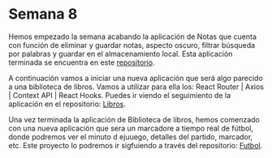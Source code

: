 # Semana 8

<p>Hemos empezado la semana acabando la aplicación de Notas que cuenta con función de eliminar y guardar notas, aspecto oscuro, filtrar búsqueda por palabras y guardar en el almacenamiento local. Esta aplicación terminada se encuentra en este <a href="https://github.com/juancasanchez6/react-ejercicios.git">repositorio</a>.</p>

<p>A continuación vamos a iniciar una nueva aplicación que será algo parecido a una biblioteca de libros. Vamos a utilizar para ella los: React Router | Axios | Context API | React Hooks. Puedes ir viendo el seguimiento de la aplicación en el repositorio: 
<a href="https://github.com/juancasanchez6/react-books.git">Libros</a>. </p>

<p>Una vez terminada la aplicación de Biblioteca de libros, hemos comenzado con una nueva aplicación que sera un marcadore a tiempo real de fútbol, donde podremos ver el minuto d ejuuego, detalles del partido, marcador, etc. Este proyecto lo podremos ir sigfuiendo a través del repositorio: <a href="https://github.com/juancasanchez6/react-football.git">Futbol</a>. </p>
